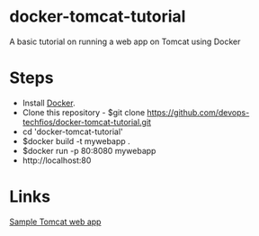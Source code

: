 # docker-tomcat-tutorial
A basic tutorial on running a web app on Tomcat using Docker


# Steps
* Install [Docker](https://docs.docker.com/install/).
* Clone this repository - $git clone https://github.com/devops-techfios/docker-tomcat-tutorial.git
* cd 'docker-tomcat-tutorial'
* $docker build -t mywebapp .
* $docker run -p 80:8080 mywebapp
* http://localhost:80

# Links
[Sample Tomcat web app](https://tomcat.apache.org/tomcat-8.0-doc/appdev/sample/)
